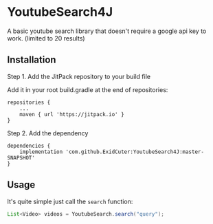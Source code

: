 # YoutubeSearch4J

A basic youtube search library that doesn't require a google api key to work. (limited to 20 results)

## Installation

Step 1. Add the JitPack repository to your build file

Add it in your root build.gradle at the end of repositories:
```
repositories {
    ...
    maven { url 'https://jitpack.io' }
}
```

Step 2. Add the dependency
```
dependencies {
    implementation 'com.github.ExidCuter:YoutubeSearch4J:master-SNAPSHOT'
}
```

## Usage

It's quite simple just call the `search` function:

```java
List<Video> videos = YoutubeSearch.search("query");
```

